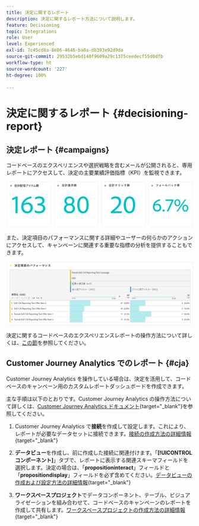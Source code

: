 ```yaml
---
title: 決定に関するレポート
description: 決定に関するレポート方法について説明します。
feature: Decisioning
topic: Integrations
role: User
level: Experienced
exl-id: 7c45cd8a-8e86-4646-ba0a-db393e92d9da
source-git-commit: 29532b5ebd140f9609a29c1375ceedecf55d0dfb
workflow-type: ht
source-wordcount: '227'
ht-degree: 100%

---
```



# 決定に関するレポート {#decisioning-report}

## 決定レポート {#campaigns}

コードベースのエクスペリエンスや選択戦略を含むメールが公開されると、専用レポートにアクセスして、決定の主要業績評価指標（KPI）を監視できます。

<!--Once code-based experiences are live, you can access dedicated reports to monitor Key Performance Indicators (KPIs) as an all-encompassing dashboard, delivering an analysis of essential metrics associated with your campaign.

This encompasses details related to the decision items performances and how users interacted with them. [Learn how to work with Code-based experience reports](../reports/campaign-global-report-cja-code.md)-->

![](../reports/assets/cja-decisioning-kpis.png)

また、決定項目のパフォーマンスに関する詳細やユーザーの何らかのアクションにアクセスして、キャンペーンに関連する重要な指標の分析を提供することもできます。

![](../reports/assets/cja-decisioning-item-performance.png)

決定に関するコードベースのエクスペリエンスレポートの操作方法について詳しくは、[この節](../reports/campaign-global-report-cja-code.md#decisioning-reporting)を参照してください。

## Customer Journey Analytics でのレポート {#cja}

Customer Journey Analytics を操作している場合は、決定を活用して、コードベースのキャンペーン用のカスタムレポートダッシュボードを作成できます。

主な手順は以下のとおりです。Customer Journey Analytics の操作方法について詳しくは、[Customer Journey Analytics ドキュメント](https://experienceleague.adobe.com/ja/docs/analytics-platform/using/cja-landing){target="_blank"}を参照してください。

1. Customer Journey Analytics で&#x200B;**接続**&#x200B;を作成して設定します。これにより、レポートが必要なデータセットに接続できます。[接続の作成方法の詳細情報](https://experienceleague.adobe.com/ja/docs/analytics-platform/using/cja-connections/create-connection){target="_blank"}

1. **データビュー**&#x200B;を作成し、前に作成した接続に関連付けます。「**[!UICONTROL コンポーネント]**」タブで、レポートに表示する関連スキーマフィールドを選択します。決定の場合は、「**propositioninteract**」フィールドと「**propositiondisplay**」フィールドを必ず含めてください。[データビューの作成および設定方法の詳細情報](https://experienceleague.adobe.com/ja/docs/analytics-platform/using/cja-dataviews/create-dataview){target="_blank"}

1. **ワークスペースプロジェクト**&#x200B;でデータコンポーネント、テーブル、ビジュアライゼーションを組み合わせて、コードベースのキャンペーンのレポートを作成して共有します。[ワークスペースプロジェクトの作成方法の詳細情報](https://experienceleague.adobe.com/ja/docs/analytics-platform/using/cja-workspace/build-workspace-project/create-projects){target="_blank"}
